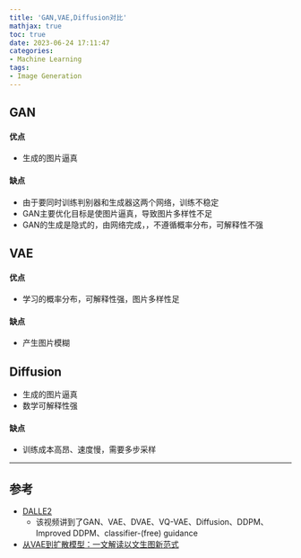 ```yaml
---
title: 'GAN,VAE,Diffusion对比'
mathjax: true
toc: true
date: 2023-06-24 17:11:47
categories:
- Machine Learning
tags:
- Image Generation
---
```


## GAN

#### 优点
- 生成的图片逼真

#### 缺点
- 由于要同时训练判别器和生成器这两个网络，训练不稳定
- GAN主要优化目标是使图片逼真，导致图片多样性不足
- GAN的生成是隐式的，由网络完成，，不遵循概率分布，可解释性不强


## VAE

#### 优点
- 学习的概率分布，可解释性强，图片多样性足

#### 缺点
- 产生图片模糊

## Diffusion
- 生成的图片逼真
- 数学可解释性强

#### 缺点
- 训练成本高昂、速度慢，需要多步采样

___

## 参考
- [DALLE2](https://www.bilibili.com/video/BV17r4y1u77B/?spm_id_from=333.999.0.0&vd_source=3f2411263f367ccf993c28b58688c0e7)
  - 该视频讲到了GAN、VAE、DVAE、VQ-VAE、Diffusion、DDPM、Improved DDPM、classifier-(free) guidance
- [从VAE到扩散模型：一文解读以文生图新范式](https://www.51cto.com/article/709837.html)